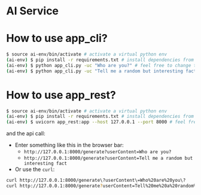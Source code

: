 # AI Service

# How to use app_cli?

```bash
$ source ai-env/bin/activate # activate a virtual python env
(ai-env) $ pip install -r requirements.txt # install dependencies from requirements.txt
(ai-env) $ python app_cli.py -uc "Who are you?" # feel free to change the prompt
(ai-env) $ python app_cli.py -uc "Tell me a random but interesting fact" # feel free to change the prompt
```

# How to use app_rest?

```bash
$ source ai-env/bin/activate # activate a virtual python env
(ai-env) $ pip install -r requirements.txt # install dependencies from requirements.txt
(ai-env) $ uvicorn app_rest:app --host 127.0.0.1 --port 8000 # feel free to change the host / port
```

and the api call:

- Enter something like this in the browser bar:
  - `http://127.0.0.1:8000/generate?userContent=Who are you?`
  - `http://127.0.0.1:8000/generate?userContent=Tell me a random but interesting fact`
- Or use the `curl`:

```bash
curl http://127.0.0.1:8000/generate\?userContent\=Who%20are%20you\?
curl http://127.0.0.1:8000/generate?userContent=Tell%20me%20a%20random%20but%20interesting%20fact
```
